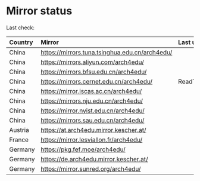 <script src="./time.js"></script>
# Mirror status
Last check: <script type="text/javascript">localize(1747101656.6702633);</script>

|Country|Mirror|Last update|
|:------|:-----|:----------|
|China|https://mirrors.tuna.tsinghua.edu.cn/arch4edu/|<script type="text/javascript">localize(1747077497);</script>|
|China|https://mirrors.aliyun.com/arch4edu/|<script type="text/javascript">localize(1747077497);</script>|
|China|https://mirrors.bfsu.edu.cn/arch4edu/|<script type="text/javascript">localize(1747033079);</script>|
|China|https://mirrors.cernet.edu.cn/arch4edu/|ReadTimeout|
|China|https://mirror.iscas.ac.cn/arch4edu/|<script type="text/javascript">localize(1747077233);</script>|
|China|https://mirrors.nju.edu.cn/arch4edu/|<script type="text/javascript">localize(1747033079);</script>|
|China|https://mirror.nyist.edu.cn/arch4edu/|<script type="text/javascript">localize(1747033079);</script>|
|China|https://mirrors.sau.edu.cn/arch4edu/|<script type="text/javascript">localize(1731653531);</script>|
|Austria|https://at.arch4edu.mirror.kescher.at/|<script type="text/javascript">localize(1747077497);</script>|
|France|https://mirror.lesviallon.fr/arch4edu/|<script type="text/javascript">localize(1747077497);</script>|
|Germany|https://pkg.fef.moe/arch4edu/|<script type="text/javascript">localize(1747077497);</script>|
|Germany|https://de.arch4edu.mirror.kescher.at/|<script type="text/javascript">localize(1747077497);</script>|
|Germany|https://mirror.sunred.org/arch4edu/|<script type="text/javascript">localize(1747077497);</script>|

<script src="./tablefilter/tablefilter.js"></script>
<script src="./table.js"></script>